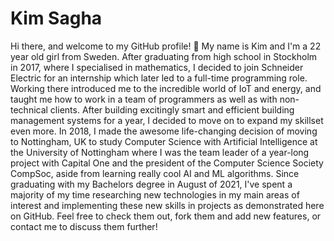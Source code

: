 # **Kim Sagha**


Hi there, and welcome to my GitHub profile! 👋 My name is Kim and I'm a 22 year old girl from Sweden. After graduating from high school in Stockholm in 2017, where I specialised in mathematics, I decided to join Schneider Electric for an internship which later led to a full-time programming role. Working there introduced me to the incredible world of IoT and energy, and taught me how to work in a team of programmers as well as with non-technical clients. After building excitingly smart and efficient building management systems for a year, I decided to move on to expand my skillset even more. In 2018, I made the awesome life-changing decision of moving to Nottingham, UK to study Computer Science with Artificial Intelligence at the University of Nottingham where I was the team leader of a year-long project with Capital One and the president of the Computer Science Society CompSoc, aside from learning really cool AI and ML algorithms. Since graduating with my Bachelors degree in August of 2021, I've spent a majority of my time researching new technologies in my main areas of interest and implementing these new skills in projects as demonstrated here on GitHub. Feel free to check them out, fork them and add new features, or contact me to discuss them further!


<!--
https://github.com/codeSTACKr/codeSTACKr
-->
